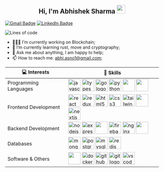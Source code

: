 

<h2 align="center">
  Hi, I'm Abhishek Sharma
  <img src="https://media.giphy.com/media/hvRJCLFzcasrR4ia7z/giphy.gif" width="28">
</h2>

[![Gmail Badge](https://img.shields.io/badge/-abhi.asno1@gmail.com-c14438?style=social&logo=Gmail&logoColor=red&link=mailto:abhi.asno1@gmail.com)](mailto:abhi.asno1@gmail.com)
[![LinkedIn Badge](https://img.shields.io/badge/-LinkedIn-blue?style=social&logo=Linkedin&logoColor=blue&link=https://www.linkedin.com/in/soro-kuraima/)](https://www.linkedin.com/in/soro-kuraima/)

![Lines of code](https://img.shields.io/badge/From%20Hello%20World%20I%27ve%20Written-1%20million%20lines%20of%20code-blue)


- 👨🏽‍💻 I’m currently working on Blockchain;
- 🌱 I’m currently learning rust, move and cryptography; 
- 💬 Ask me about anything, I am happy to help;
- 📫 How to reach me: abhi.asno1@gmail.com;

| 💻 **Interests** | 🚀 **Skills**|
| - | - |
| Programming Languages | <img src="https://cdn.jsdelivr.net/gh/devicons/devicon/icons/javascript/javascript-original.svg" height="40" alt="javascript logo"  /> <img src="https://cdn.jsdelivr.net/gh/devicons/devicon/icons/typescript/typescript-original.svg" height="40" alt="typescript logo"  />  <img src="https://cdn.jsdelivr.net/gh/devicons/devicon/icons/go/go-original.svg" height="40" alt="go logo"  /> <img src="https://cdn.jsdelivr.net/gh/devicons/devicon/icons/python/python-original.svg" height="40" alt="python logo"  /> <img src="https://cdn.jsdelivr.net/gh/devicons/devicon@latest/icons/rust/rust-original.svg" height="40" /> <img src="https://cdn.jsdelivr.net/gh/devicons/devicon@latest/icons/dart/dart-original-wordmark.svg" height="40" />|
| Frontend Development | <img src="https://cdn.jsdelivr.net/gh/devicons/devicon/icons/react/react-original.svg" height="40" alt="react logo"  /> <img src="https://cdn.jsdelivr.net/gh/devicons/devicon/icons/redux/redux-original.svg" height="40" alt="redux logo"  /> <img src="https://cdn.jsdelivr.net/gh/devicons/devicon/icons/html5/html5-original.svg" height="40" alt="html5 logo"  /> <img src="https://cdn.jsdelivr.net/gh/devicons/devicon/icons/css3/css3-original.svg" height="40" alt="css3 logo"  /> <img src="https://cdn.jsdelivr.net/gh/devicons/devicon/icons/tailwindcss/tailwindcss-original-wordmark.svg" height="40" alt="tailwindcss logo"  /> <img height="40" src="https://cdn.jsdelivr.net/gh/devicons/devicon@latest/icons/threejs/threejs-original.svg" /> <img src="https://cdn.jsdelivr.net/gh/devicons/devicon/icons/nextjs/nextjs-original.svg" height="40" alt="nextjs logo"  /> |
| Backend Development | <img src="https://cdn.jsdelivr.net/gh/devicons/devicon/icons/nodejs/nodejs-original.svg" height="40" alt="nodejs logo"  /> <img src="https://img.shields.io/badge/Express-000000?logo=express&logoColor=white&style=for-the-badge" height="40" alt="express logo"  /> <img src="https://cdn.jsdelivr.net/gh/devicons/devicon@latest/icons/fastapi/fastapi-original.svg" height="40" /> <img src="https://cdn.jsdelivr.net/gh/devicons/devicon/icons/firebase/firebase-plain.svg" height="40" alt="firebase logo"  />  <img src="https://cdn.jsdelivr.net/gh/devicons/devicon/icons/nginx/nginx-original.svg" height="40" alt="nginx logo"  /> <img src="https://cdn.jsdelivr.net/gh/devicons/devicon@latest/icons/supabase/supabase-original.svg" height="40"/>|
| Databases | <img src="https://cdn.jsdelivr.net/gh/devicons/devicon/icons/mongodb/mongodb-original.svg" height="40" alt="mongodb logo"  /> <img src="https://cdn.jsdelivr.net/gh/devicons/devicon/icons/postgresql/postgresql-original.svg" height="40" alt="postgresql logo"  /> <img src="https://cdn.jsdelivr.net/gh/devicons/devicon/icons/mysql/mysql-original.svg" height="40" alt="mysql logo"  /> <img src="https://cdn.jsdelivr.net/gh/devicons/devicon/icons/redis/redis-original.svg" height="40" alt="redis logo"  /> |
| Software & Others | <img src="https://cdn.jsdelivr.net/gh/devicons/devicon@latest/icons/wasm/wasm-original.svg" height="40" /> <img src="https://cdn.jsdelivr.net/gh/devicons/devicon/icons/docker/docker-original.svg" height="40" alt="docker logo"  /> <img src="https://skillicons.dev/icons?i=github" height="40" alt="github logo"  /> <img src="https://cdn.jsdelivr.net/gh/devicons/devicon/icons/git/git-original.svg" height="40" alt="git logo"  /> <img src="https://cdn.jsdelivr.net/gh/devicons/devicon/icons/vscode/vscode-original.svg" height="40" alt="vscode logo"  /> |
